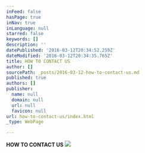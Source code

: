 ```yaml
---
inFeed: false
hasPage: true
inNav: true
inLanguage: null
starred: false
keywords: []
description: ''
datePublished: '2016-03-12T20:34:52.259Z'
dateModified: '2016-03-12T20:34:35.765Z'
title: HOW TO CONTACT US
author: []
sourcePath: _posts/2016-03-12-how-to-contact-us.md
published: true
authors: []
publisher:
  name: null
  domain: null
  url: null
  favicon: null
url: how-to-contact-us/index.html
_type: WebPage

---
```

**HOW TO CONTACT US**
![](https://s3-us-west-2.amazonaws.com/the-grid-img/p/ab35803ee8737c69be5d20fb82c69cb4b04e72fd.png)